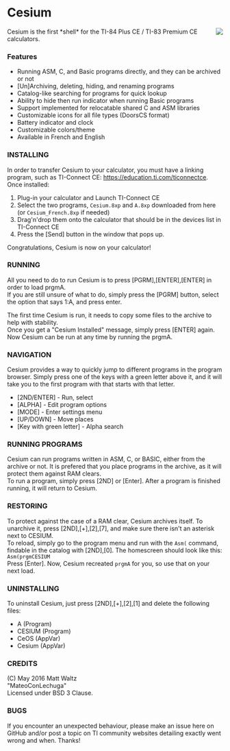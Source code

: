 # Cesium

<img align="right" src="https://i.imgur.com/lQmgxpH.png">
Cesium is the first *shell* for the TI-84 Plus CE / TI-83 Premium CE calculators.

### Features
* Running ASM, C, and Basic programs directly, and they can be archived or not
* [Un]Archiving, deleting, hiding, and renaming programs
* Catalog-like searching for programs for quick lookup
* Ability to hide then run indicator when running Basic programs
* Support implemented for relocatable shared C and ASM libraries
* Customizable icons for all file types (DoorsCS format)
* Battery indicator and clock
* Customizable colors/theme
* Available in French and English

### INSTALLING ###

In order to transfer Cesium to your calculator, you must have a linking program, such as TI-Connect CE: https://education.ti.com/ticonnectce. Once installed:

1. Plug-in your calculator and Launch TI-Connect CE
2. Select the two programs, `Cesium.8xp` and `A.8xp` downloaded from here (or `Cesium_French.8xp` if needed)
3. Drag'n'drop them onto the calculator that should be in the devices list in TI-Connect CE
4. Press the [Send] button in the window that pops up.

Congratulations, Cesium is now on your calculator!  

### RUNNING ###
All you need to do to run Cesium is to press [PGRM],[ENTER],[ENTER] in order to load prgmA.  
If you are still unsure of what to do, simply press the [PGRM] button, select the option that says 1:A, and press enter.  

The first time Cesium is run, it needs to copy some files to the archive to help with stability.  
Once you get a "Cesium Installed" message, simply press [ENTER] again.  
Now Cesium can be run at any time by running the prgmA.

### NAVIGATION ###
Cesium provides a way to quickly jump to different programs in the program browser. Simply press one of the keys with a green letter above it, and it will take you to the first program with that starts with that letter.
* [2ND/ENTER] - Run, select  
* [ALPHA] - Edit program options  
* [MODE] - Enter settings menu  
* [UP/DOWN] - Move places  
* [Key with green letter] - Alpha search
 
### RUNNING PROGRAMS ###
Cesium can run programs written in ASM, C, or BASIC, either from the archive or not. It is prefered that you place programs in the archive, as it will protect them against RAM clears.  
To run a program, simply press [2ND] or [Enter]. After a program is finished running, it will return to Cesium.

### RESTORING ###
To protect against the case of a RAM clear, Cesium archives itself. To unarchive it, press [2ND],[+],[2],[7], and make sure there isn't an asterisk next to CESIUM.  
To reload, simply go to the program menu and run with the `Asm(` command, findable in the catalog with [2ND],[0]. The homescreen should look like this:
`Asm(prgmCESIUM`  
Press [Enter]. Now, Cesium recreated `prgmA` for you, so use that on your next load.

### UNINSTALLING ###
To uninstall Cesium, just press [2ND],[+],[2],[1] and delete the following files:
* A      (Program)
* CESIUM (Program)
* CeOS   (AppVar)
* Cesium (AppVar)

### CREDITS ###
(C) May 2016 Matt Waltz  
"MateoConLechuga"  
Licensed under BSD 3 Clause.

### BUGS ###
If you encounter an unexpected behaviour, please make an issue here on GitHub and/or post a topic on TI community websites detailing exactly went wrong and when. Thanks!
